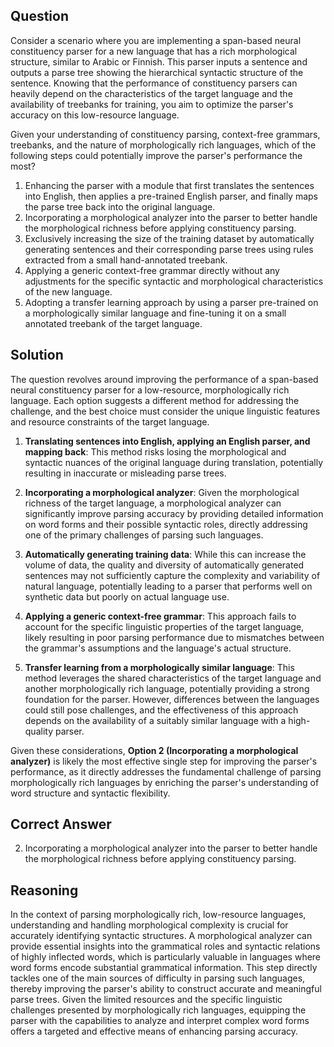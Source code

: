 ## Question
Consider a scenario where you are implementing a span-based neural constituency parser for a new language that has a rich morphological structure, similar to Arabic or Finnish. This parser inputs a sentence and outputs a parse tree showing the hierarchical syntactic structure of the sentence. Knowing that the performance of constituency parsers can heavily depend on the characteristics of the target language and the availability of treebanks for training, you aim to optimize the parser's accuracy on this low-resource language. 

Given your understanding of constituency parsing, context-free grammars, treebanks, and the nature of morphologically rich languages, which of the following steps could potentially improve the parser's performance the most?

1. Enhancing the parser with a module that first translates the sentences into English, then applies a pre-trained English parser, and finally maps the parse tree back into the original language.
2. Incorporating a morphological analyzer into the parser to better handle the morphological richness before applying constituency parsing.
3. Exclusively increasing the size of the training dataset by automatically generating sentences and their corresponding parse trees using rules extracted from a small hand-annotated treebank.
4. Applying a generic context-free grammar directly without any adjustments for the specific syntactic and morphological characteristics of the new language.
5. Adopting a transfer learning approach by using a parser pre-trained on a morphologically similar language and fine-tuning it on a small annotated treebank of the target language.

## Solution

The question revolves around improving the performance of a span-based neural constituency parser for a low-resource, morphologically rich language. Each option suggests a different method for addressing the challenge, and the best choice must consider the unique linguistic features and resource constraints of the target language.

1. **Translating sentences into English, applying an English parser, and mapping back**: This method risks losing the morphological and syntactic nuances of the original language during translation, potentially resulting in inaccurate or misleading parse trees.

2. **Incorporating a morphological analyzer**: Given the morphological richness of the target language, a morphological analyzer can significantly improve parsing accuracy by providing detailed information on word forms and their possible syntactic roles, directly addressing one of the primary challenges of parsing such languages.

3. **Automatically generating training data**: While this can increase the volume of data, the quality and diversity of automatically generated sentences may not sufficiently capture the complexity and variability of natural language, potentially leading to a parser that performs well on synthetic data but poorly on actual language use.

4. **Applying a generic context-free grammar**: This approach fails to account for the specific linguistic properties of the target language, likely resulting in poor parsing performance due to mismatches between the grammar's assumptions and the language's actual structure.

5. **Transfer learning from a morphologically similar language**: This method leverages the shared characteristics of the target language and another morphologically rich language, potentially providing a strong foundation for the parser. However, differences between the languages could still pose challenges, and the effectiveness of this approach depends on the availability of a suitably similar language with a high-quality parser.

Given these considerations, **Option 2 (Incorporating a morphological analyzer)** is likely the most effective single step for improving the parser's performance, as it directly addresses the fundamental challenge of parsing morphologically rich languages by enriching the parser's understanding of word structure and syntactic flexibility.

## Correct Answer

2. Incorporating a morphological analyzer into the parser to better handle the morphological richness before applying constituency parsing.

## Reasoning

In the context of parsing morphologically rich, low-resource languages, understanding and handling morphological complexity is crucial for accurately identifying syntactic structures. A morphological analyzer can provide essential insights into the grammatical roles and syntactic relations of highly inflected words, which is particularly valuable in languages where word forms encode substantial grammatical information. This step directly tackles one of the main sources of difficulty in parsing such languages, thereby improving the parser's ability to construct accurate and meaningful parse trees. Given the limited resources and the specific linguistic challenges presented by morphologically rich languages, equipping the parser with the capabilities to analyze and interpret complex word forms offers a targeted and effective means of enhancing parsing accuracy.